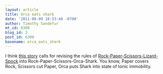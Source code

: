 ```yaml
---
layout: article
title: Orca eats shark
date: '2011-08-09 18:33:40 -0700'
author: Timothy Sandefur
mt_id: 6309
blog_id: 2
post_id: 6309
basename: orca_eats_shark
---
```

I think [this story](http://www.gadling.com/2011/03/27/killer-whale-devours-great-white-shark/)&nbsp;calls for revising the rules of [Rock-Paper-Scissors-Lizard-Spock](http://en.wikipedia.org/wiki/Rock-paper-scissors-lizard-Spock) into Rock-Paper-Scissors-Orca-Shark. You know, Paper covers Rock, Scissors cut Paper, Orca puts Shark into state of tonic immobility.
